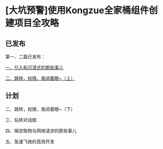 # [大坑预警]使用Kongzue全家桶组件创建项目全攻略

## 已发布
第一、二篇已发布：

[一、引入和沉浸式的那些事儿](https://www.jianshu.com/p/fac880bba8e6)

[二、跳转，权限，我闭着眼~（上）](https://www.jianshu.com/p/fb5ff52f0a53)

## 计划

二、跳转，权限，我闭着眼~（下）

三、玩转对话框

四、隔空取物与网络请求的那些事儿

五、急速飞驰的高效开发
